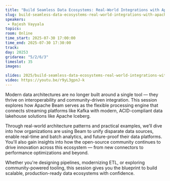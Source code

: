 ```yaml
---
title: "Build Seamless Data Ecosystems: Real-World Integrations with Apache Beam, Kafka, and Iceberg"
slug: build-seamless-data-ecosystems-real-world-integrations-with-apache-beam-kafka-and-iceberg
speakers:
 - Rajesh Vayyala
topics:
room: Online
time_start: 2025-07-30 17:00:00
time_end: 2025-07-30 17:30:00
track: 
day: 20253
gridarea: "5/2/6/3"
timeslot: 35
images: 

slides: 2025/build-seamless-data-ecosystems-real-world-integrations-with-apache-beam-kafka-and-iceberg.pdf
video: https://youtu.be/r9yL3gpnJ-k
---
```


Modern data architectures are no longer built around a single tool — they thrive on interoperability and community-driven integration. This session explores how Apache Beam serves as the flexible processing engine that connects streaming platforms like Kafka with modern, ACID-compliant data lakehouse solutions like Apache Iceberg.

Through real-world architecture patterns and practical examples, we’ll dive into how organizations are using Beam to unify disparate data sources, enable real-time and batch analytics, and future-proof their data platforms. You'll also gain insights into how the open-source community continues to drive innovation across this ecosystem — from new connectors to performance optimizations and beyond.

Whether you're designing pipelines, modernizing ETL, or exploring community-powered tooling, this session gives you the blueprint to build scalable, production-ready data ecosystems with confidence.